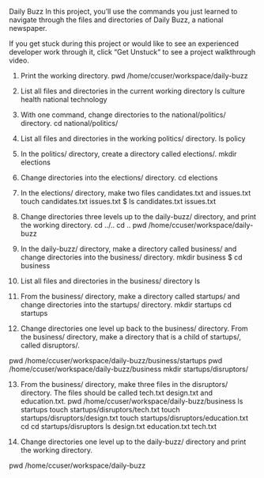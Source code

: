 Daily Buzz
In this project, you’ll use the commands you just learned to navigate through the files and directories of Daily Buzz, a national newspaper.

If you get stuck during this project or would like to see an experienced developer work through it, click “Get Unstuck“ to see a project walkthrough video.

1. Print the working directory.
   pwd
   /home/ccuser/workspace/daily-buzz

2. List all files and directories in the current working directory
   ls
   culture health national technology

3. With one command, change directories to the national/politics/ directory.
   cd national/politics/

4. List all files and directories in the working politics/ directory.
   ls
   policy

5. In the politics/ directory, create a directory called elections/.
   mkdir elections

6. Change directories into the elections/ directory.
   cd elections

7. In the elections/ directory, make two files candidates.txt and issues.txt
   touch candidates.txt issues.txt
   $ ls
   candidates.txt issues.txt

8. Change directories three levels up to the daily-buzz/ directory, and print the working directory.
   cd ../..
   cd ..
   pwd
   /home/ccuser/workspace/daily-buzz

9. In the daily-buzz/ directory, make a directory called business/ and change directories into the business/ directory.
   mkdir business
   $ cd business

10. List all files and directories in the business/ directory
    ls

11. From the business/ directory, make a directory called startups/ and change directories into the startups/ directory.
    mkdir startups
    cd startups

12. Change directories one level up back to the business/ directory. From the business/ directory, make a directory that is a child of startups/, called disruptors/.

pwd
/home/ccuser/workspace/daily-buzz/business/startups
pwd
/home/ccuser/workspace/daily-buzz/business
mkdir startups/disruptors/

13. From the business/ directory, make three files in the disruptors/ directory. The files should be called tech.txt design.txt and education.txt.
    pwd
    /home/ccuser/workspace/daily-buzz/business
    ls
    startups
    touch startups/disruptors/tech.txt
    touch startups/disruptors/design.txt
    touch startups/disruptors/education.txt
    cd cd startups/disruptors
    ls
    design.txt education.txt tech.txt

14. Change directories one level up to the daily-buzz/ directory and print the working directory.

pwd
/home/ccuser/workspace/daily-buzz
